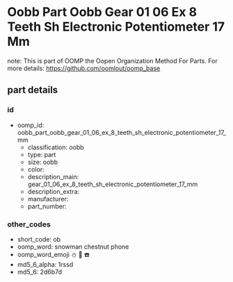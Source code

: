 # Oobb Part Oobb Gear 01 06 Ex 8 Teeth Sh Electronic Potentiometer 17 Mm  

note: This is part of OOMP the Oopen Organization Method For Parts. For more details: https://github.com/oomlout/oomp_base

##  part details





### id
* oomp_id: oobb_part_oobb_gear_01_06_ex_8_teeth_sh_electronic_potentiometer_17_mm
  * classification: oobb
  * type: part
  * size: oobb
  * color: 
  * description_main: gear_01_06_ex_8_teeth_sh_electronic_potentiometer_17_mm
  * description_extra: 
  * manufacturer: 
  * part_number: 

### other_codes
* short_code: ob
* oomp_word: snowman chestnut phone
* oomp_word_emoji :snowman: :chestnut: :phone:
* md5_6_alpha: 1rssd
* md5_6: 2d6b7d